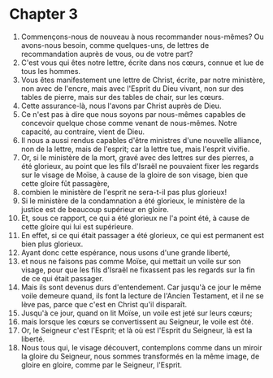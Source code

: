 # Chapter 3

1. Commençons-nous de nouveau à nous recommander nous-mêmes? Ou avons-nous besoin, comme quelques-uns, de lettres de recommandation auprès de vous, ou de votre part?
2. C'est vous qui êtes notre lettre, écrite dans nos cœurs, connue et lue de tous les hommes.
3. Vous êtes manifestement une lettre de Christ, écrite, par notre ministère, non avec de l'encre, mais avec l'Esprit du Dieu vivant, non sur des tables de pierre, mais sur des tables de chair, sur les cœurs.
4. Cette assurance-là, nous l'avons par Christ auprès de Dieu.
5. Ce n'est pas à dire que nous soyons par nous-mêmes capables de concevoir quelque chose comme venant de nous-mêmes. Notre capacité, au contraire, vient de Dieu.
6. Il nous a aussi rendus capables d'être ministres d'une nouvelle alliance, non de la lettre, mais de l'esprit; car la lettre tue, mais l'esprit vivifie.
7. Or, si le ministère de la mort, gravé avec des lettres sur des pierres, a été glorieux, au point que les fils d'Israël ne pouvaient fixer les regards sur le visage de Moïse, à cause de la gloire de son visage, bien que cette gloire fût passagère,
8. combien le ministère de l'esprit ne sera-t-il pas plus glorieux!
9. Si le ministère de la condamnation a été glorieux, le ministère de la justice est de beaucoup supérieur en gloire.
10. Et, sous ce rapport, ce qui a été glorieux ne l'a point été, à cause de cette gloire qui lui est supérieure.
11. En effet, si ce qui était passager a été glorieux, ce qui est permanent est bien plus glorieux.
12. Ayant donc cette espérance, nous usons d'une grande liberté,
13. et nous ne faisons pas comme Moïse, qui mettait un voile sur son visage, pour que les fils d'Israël ne fixassent pas les regards sur la fin de ce qui était passager.
14. Mais ils sont devenus durs d'entendement. Car jusqu'à ce jour le même voile demeure quand, ils font la lecture de l'Ancien Testament, et il ne se lève pas, parce que c'est en Christ qu'il disparaît.
15. Jusqu'à ce jour, quand on lit Moïse, un voile est jeté sur leurs cœurs;
16. mais lorsque les cœurs se convertissent au Seigneur, le voile est ôté.
17. Or, le Seigneur c'est l'Esprit; et là où est l'Esprit du Seigneur, là est la liberté.
18. Nous tous qui, le visage découvert, contemplons comme dans un miroir la gloire du Seigneur, nous sommes transformés en la même image, de gloire en gloire, comme par le Seigneur, l'Esprit.

